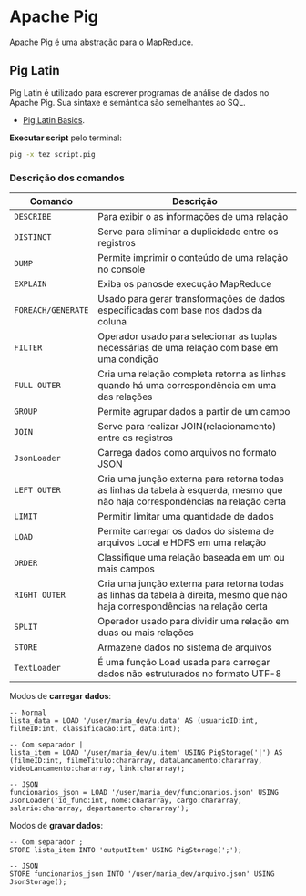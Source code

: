 # Apache Pig
Apache Pig é uma abstração para o MapReduce.

## Pig Latin
Pig Latin é utilizado para escrever programas de análise de dados no Apache Pig. Sua sintaxe e semântica são semelhantes ao SQL.

- [Pig Latin Basics](https://pig.apache.org/docs/latest/basic.html).

**Executar script** pelo terminal:
```bash
pig -x tez script.pig
```

### Descrição dos comandos

| Comando      | Descrição     |
| ------------ | ------------- |
| `DESCRIBE`   | Para exibir o as informações de uma relação |
| `DISTINCT`   | Serve para eliminar a duplicidade entre os registros |
| `DUMP`       | Permite imprimir o conteúdo de uma relação no console |
| `EXPLAIN`    | Exiba os panosde execução MapReduce |
| `FOREACH/GENERATE` | Usado para gerar transformações de dados especificadas com base nos dados da coluna |
| `FILTER`     | Operador usado para selecionar as tuplas necessárias de uma relação com base em uma condição |
| `FULL OUTER` | Cria uma relação completa retorna as linhas quando há uma correspondência em uma das relações |
| `GROUP`      | Permite agrupar dados a partir de um campo |
| `JOIN`       | Serve para realizar JOIN(relacionamento) entre os registros |
| `JsonLoader` | Carrega dados como arquivos no formato JSON |
| `LEFT OUTER` | Cria uma junção externa para retorna todas as linhas da tabela à esquerda, mesmo que não haja correspondências na relação certa |
| `LIMIT`      | Permitir limitar uma quantidade de dados |
| `LOAD`       | Permite carregar os dados do sistema de arquivos Local e HDFS em uma relação |
| `ORDER`      | Classifique uma relação baseada em um ou mais campos |
| `RIGHT OUTER`| Cria uma junção externa para retorna todas as linhas da tabela à direita, mesmo que não haja correspondências na relação certa |
| `SPLIT`      | Operador usado para dividir uma relação em duas ou mais relações |
| `STORE`      | Armazene dados no sistema de arquivos |
| `TextLoader` | É uma função Load usada para carregar dados não estruturados no formato UTF-8 |

Modos de **carregar dados**:
```pig
-- Normal
lista_data = LOAD '/user/maria_dev/u.data' AS (usuarioID:int, filmeID:int, classificacao:int, data:int);

-- Com separador |
lista_item = LOAD '/user/maria_dev/u.item' USING PigStorage('|') AS (filmeID:int, filmeTitulo:chararray, dataLancamento:chararray, videoLancamento:chararray, link:chararray);

-- JSON
funcionarios_json = LOAD '/user/maria_dev/funcionarios.json' USING JsonLoader('id_func:int, nome:chararray, cargo:chararray, salario:chararray, departamento:chararray');
```

Modos de **gravar dados**:
```pig
-- Com separador ;
STORE lista_item INTO 'outputItem' USING PigStorage(';');

-- JSON
STORE funcionarios_json INTO '/user/maria_dev/arquivo.json' USING JsonStorage();
```